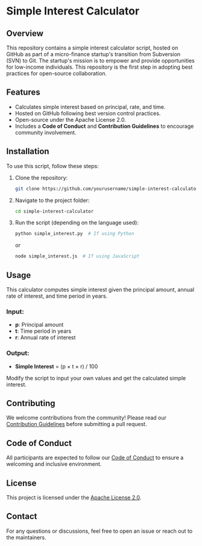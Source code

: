 # Simple Interest Calculator

## Overview
This repository contains a simple interest calculator script, hosted on GitHub as part of a micro-finance startup's transition from Subversion (SVN) to Git. The startup's mission is to empower and provide opportunities for low-income individuals. This repository is the first step in adopting best practices for open-source collaboration.

## Features
- Calculates simple interest based on principal, rate, and time.
- Hosted on GitHub following best version control practices.
- Open-source under the Apache License 2.0.
- Includes a **Code of Conduct** and **Contribution Guidelines** to encourage community involvement.

## Installation
To use this script, follow these steps:

1. Clone the repository:
   ```bash
   git clone https://github.com/yourusername/simple-interest-calculator.git
   ```
2. Navigate to the project folder:
   ```bash
   cd simple-interest-calculator
   ```
3. Run the script (depending on the language used):
   ```bash
   python simple_interest.py  # If using Python
   ```
   or
   ```bash
   node simple_interest.js  # If using JavaScript
   ```

## Usage
This calculator computes simple interest given the principal amount, annual rate of interest, and time period in years.

### Input:
- **p**: Principal amount
- **t**: Time period in years
- **r**: Annual rate of interest

### Output:
- **Simple Interest** = (p × t × r) / 100

Modify the script to input your own values and get the calculated simple interest.

## Contributing
We welcome contributions from the community! Please read our [Contribution Guidelines](CONTRIBUTING.md) before submitting a pull request.

## Code of Conduct
All participants are expected to follow our [Code of Conduct](CODE_OF_CONDUCT.md) to ensure a welcoming and inclusive environment.

## License
This project is licensed under the [Apache License 2.0](LICENSE).

## Contact
For any questions or discussions, feel free to open an issue or reach out to the maintainers.

